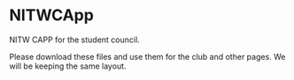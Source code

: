 NITWCApp
========

NITW CAPP for the student council.

Please download these files and use them for the club and other pages. We will be keeping the same layout.
